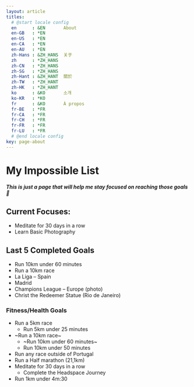 ```yaml
---
layout: article
titles:
  # @start locale config
  en      : &EN       About
  en-GB   : *EN
  en-US   : *EN
  en-CA   : *EN
  en-AU   : *EN
  zh-Hans : &ZH_HANS  关于
  zh      : *ZH_HANS
  zh-CN   : *ZH_HANS
  zh-SG   : *ZH_HANS
  zh-Hant : &ZH_HANT  關於
  zh-TW   : *ZH_HANT
  zh-HK   : *ZH_HANT
  ko      : &KO       소개
  ko-KR   : *KO
  fr      : &KO       À propos
  fr-BE   : *FR
  fr-CA   : *FR
  fr-CH   : *FR
  fr-FR   : *FR
  fr-LU   : *FR
  # @end locale config
key: page-about
---
```



# My Impossible List 
##### This is just a page that will help me stay focused on reaching those goals :muscle:

## Current Focuses:
- Meditate for 30 days in a row
- Learn Basic Photography

## Last 5 Completed Goals
- Run 10km under 60 minutes
- Run a 10km race
- La Liga – Spain
- Madrid
- Champions League – Europe (photo)
- Christ the Redeemer Statue (Rio de Janeiro)

### Fitness/Health Goals
- Run a 5km race
    - Run 5km under 25 minutes
- ~Run a 10km race~
    - ~Run 10km under 60 minutes~
    - Run 10km under 50 minutes
- Run any race outside of Portugal
- Run a Half marathon (21,1km)
- Meditate for 30 days in a row
    - Complete the Headspace Journey
- Run 1km under 4m:30
